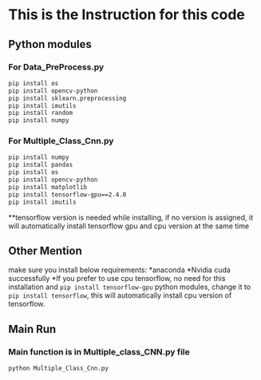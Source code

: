 # **This is the Instruction for this code**

## **Python modules**
### For Data_PreProcess.py
```Bash
pip install os
pip install opencv-python
pip install sklearn.preprocessing
pip install imutils
pip install random
pip install numpy
```
### For Multiple_Class_Cnn.py
```Bash
pip install numpy
pip install pandas
pip install os
pip install opencv-python
pip install matplotlib
pip install tensorflow-gpu==2.4.0
pip install imutils
```
**tensorflow version is needed while installing, if no version is assigned, it will automatically install tensorflow gpu and cpu version at the same time

## **Other Mention**
make sure you install below requirements:
*anaconda
*Nvidia cuda successfully
    *If you prefer to use cpu tensorflow, no need for this installation and `pip install tensorflow-gpu` python modules, change it to `pip install tensorflow`, this will automatically install cpu version of tensorflow.

## **Main Run**
### Main function is in Multiple_class_CNN.py file
```Bash
python Multiple_Class_Cnn.py
```